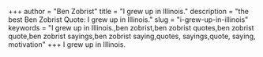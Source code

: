 +++
author = "Ben Zobrist"
title = "I grew up in Illinois."
description = "the best Ben Zobrist Quote: I grew up in Illinois."
slug = "i-grew-up-in-illinois"
keywords = "I grew up in Illinois.,ben zobrist,ben zobrist quotes,ben zobrist quote,ben zobrist sayings,ben zobrist saying,quotes, sayings,quote, saying, motivation"
+++
I grew up in Illinois.
